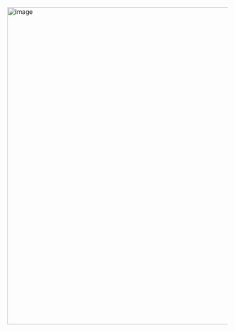 <img width="1305" height="728" alt="image" src="https://github.com/user-attachments/assets/84f440b8-651d-4ccb-b077-4897eb215c45" />
